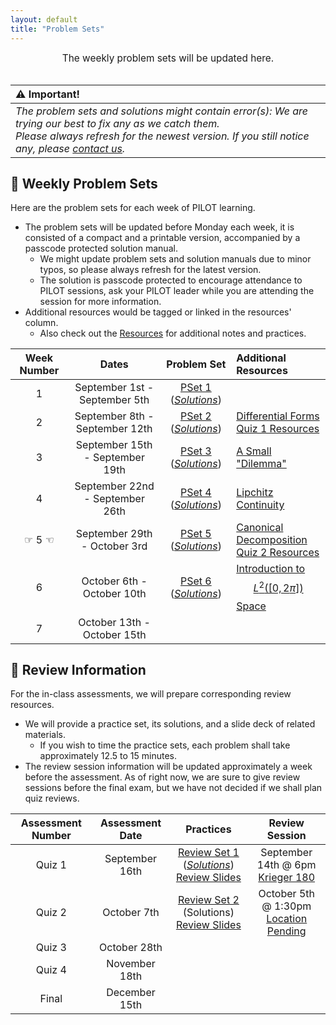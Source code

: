 ```yaml
---
layout: default
title: "Problem Sets"
---
```


<div style="text-align: center; font-size: 110%;">
    The weekly problem sets will be updated here.
</div>

<br>

| ⚠️ Important!|
|:------------|
|*The problem sets and solutions might contain error(s): We are trying our best to fix any as we catch them.*<br>*Please always refresh for the newest version. If you still notice any, please [contact us](/FA25/contacts.html).*|

## 📅 Weekly Problem Sets

Here are the problem sets for each week of PILOT learning.
- The problem sets will be updated before Monday each week, it is consisted of a compact and a printable version, accompanied by a passcode protected solution manual.
  - We might update problem sets and solution manuals due to minor typos, so please always refresh for the latest version.
  - The solution is passcode protected to encourage attendance to PILOT sessions, ask your PILOT leader while you are attending the session for more information.
- Additional resources would be tagged or linked in the resources' column.
  - Also check out the [Resources](/FA25/resources.html#important-documents) for additional notes and practices.

| Week Number | Dates | Problem Set | Additional Resources |
|:-----------:|:-----:|:-----------:|:---------------------|
| 1 | September 1st - September 5th | [PSet 1](/psets/PS1.pdf) ([*Solutions*](/psets/PS1-Soln.pdf)) |  |
| 2 | September 8th - September 12th | [PSet 2](/psets/PS2.pdf) ([*Solutions*](/psets/PS2-Soln.pdf)) | [Differential Forms](/psets/PS2-Differential_form.pdf) <br> [Quiz 1 Resources](/FA25/psets.html#quiz1) |
| 3 | September 15th - September 19th | [PSet 3](/psets/PS3.pdf) ([*Solutions*](/psets/PS3-Soln.pdf)) | [A Small "Dilemma"](/psets/PS3-Dilemma.pdf) |
| 4 | September 22nd - September 26th | [PSet 4](/psets/PS4.pdf) ([*Solutions*](/psets/PS4-Soln.pdf)) | [Lipchitz Continuity](/psets/PS4-Lipchitz.pdf) |
| ☞ 5 ☜ | September 29th - October 3rd | [PSet 5](/psets/PS5.pdf) ([*Solutions*](/psets/PS5-Soln.pdf)) | [Canonical Decomposition](/psets/PS5-Canonical.pdf)  <br> [Quiz 2 Resources](/FA25/psets.html#quiz2) |
| 6 | October 6th - October 10th | [PSet 6](/psets/PS6.pdf) ([*Solutions*](/psets/PS6-Soln.pdf)) | [Introduction to $$L^2([0,2\pi])$$ Space](/psets/PS6-L2.pdf) |
| 7 | October 13th - October 15th |  |  |

## 📑 Review Information

For the in-class assessments, we will prepare corresponding review resources.
- We will provide a practice set, its solutions, and a slide deck of related materials.
    - If you wish to time the practice sets, each problem shall take approximately 12.5 to 15 minutes.
- The review session information will be updated approximately a week before the assessment. As of right now, we are sure to give review sessions before the final exam, but we have not decided if we shall plan quiz reviews.

| Assessment Number | Assessment Date | Practices | Review Session |
|:-----------------:|:---------------:|:---------:|:--------------:|
| <span id="quiz1">Quiz 1</span> | September 16th | [Review Set 1](/psets/R1.pdf) ([*Solutions*](/psets/R1-Soln.pdf)) <br> [Review Slides](/psets/Quiz-1-Slides.pdf) | September 14th @ 6pm <br> <a onclick="alert(`<img src='/FA25/img/KG180.png' style='max-width: 85%'><br>Krieger 180 is located at the star location (F3).`)"><u>Krieger 180</u></a> |
| <span id="quiz2">Quiz 2</span> | October 7th | [Review Set 2](/psets/R2.pdf) (<a onclick="alert(`To be released.`)">Solutions</a>) <br> [Review Slides](/psets/Quiz-2-Slides.pdf) | October 5th @ 1:30pm <br> <a onclick="alert(`To be updated soon ⏰`)"><u>Location Pending</u></a> |
| Quiz 3 | October 28th |  |  |
| Quiz 4 | November 18th |  |  |
| Final | December 15th |  |  |